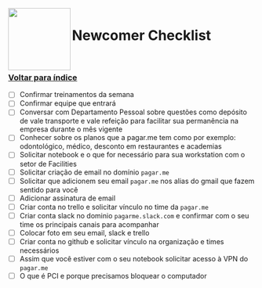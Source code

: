 <img src="https://cdn.rawgit.com/pagarme/brand/9ec30d3d4a6dd8b799bca1c25f60fb123ad66d5b/logo-circle.svg" width="127px" height="127px" align="left"/>

# Newcomer Checklist

<br>

### [Voltar para índice](README.md)

- [ ] Confirmar treinamentos da semana
- [ ] Confirmar equipe que entrará
- [ ] Conversar com Departamento Pessoal sobre questões como depósito de vale transporte e vale refeição para facilitar sua permanência na empresa durante o mês vigente
- [ ] Conhecer sobre os planos que a pagar.me tem como por exemplo: odontológico, médico, desconto em restaurantes e academias
- [ ] Solicitar notebook e o que for necessário para sua workstation com o setor de Facilities
- [ ] Solicitar criação de email no domínio `pagar.me`
- [ ] Solicitar que adicionem seu email `pagar.me` nos alias do gmail que fazem sentido para você
- [ ] Adicionar assinatura de email
- [ ] Criar conta no trello e solicitar vínculo no time da `pagar.me`
- [ ] Criar conta slack no dominio `pagarme.slack.com` e confirmar com o seu time os principais canais para acompanhar
- [ ] Colocar foto em seu email, slack e trello
- [ ] Criar conta no github e solicitar vínculo na organização e times necessários
- [ ] Assim que você estiver com o seu notebook solicitar acesso à VPN do `pagar.me`
- [ ] O que é PCI e porque precisamos bloquear o computador

